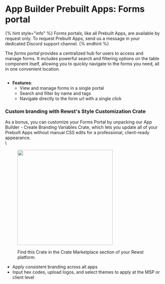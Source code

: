 # App Builder Prebuilt Apps: Forms portal

{% hint style="info" %}
Forms portals, like all Prebuilt Apps, are available by request only. To request Prebuilt Apps, send us a message in your dedicated Discord support channel.
{% endhint %}

The _forms portal_ provides a centralized hub for users to access and manage forms. It includes powerful search and filtering options on the table component itself, allowing you to quickly navigate to the forms you need, all in one convenient location.

<figure><img src="../../../.gitbook/assets/image (33).png" alt=""><figcaption></figcaption></figure>

* **Features**:
  * View and manage forms in a single portal
  * Search and filter by name and tags
  * Navigate directly to the form url with a single click

### Custom branding with Rewst's Style Customization Crate

As a bonus, you can customize your Forms Portal by unpacking our App Builder - Create Branding Variables Crate, which lets you update all of your Prebuilt Apps without manual CSS edits for a professional, client-ready appearance.\
\


<figure><img src="../../../.gitbook/assets/Screenshot 2025-08-08 at 4.40.40 PM.png" alt="" width="309"><figcaption><p>Find this Crate in the Crate Marketplace section of your Rewst platform.</p></figcaption></figure>

* Apply consistent branding across all apps
* Input hex codes, upload logos, and select themes to apply at the MSP or client level

